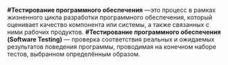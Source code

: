 **#Тестирование программного обеспечения** —это процесс в рамках жизненного цикла разработки программного обеспечения, который оценивает качество компонента или системы, а также связанных с ними рабочих продуктов.
**#Тестирование программного обеспечения (Software Testing)** — проверка соответствия реальных и ожидаемых результатов поведения программы, проводимая на конечном наборе тестов, выбранном определённым образом.

